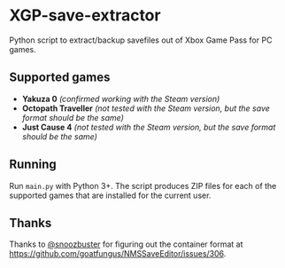 # XGP-save-extractor
Python script to extract/backup savefiles out of Xbox Game Pass for PC games.

## Supported games
- **Yakuza 0** *(confirmed working with the Steam version)*
- **Octopath Traveller** *(not tested with the Steam version, but the save format should be the same)*
- **Just Cause 4** *(not tested with the Steam version, but the save format should be the same)*

## Running
Run `main.py` with Python 3+. The script produces ZIP files for each of the supported games that are installed for the current user.

## Thanks
Thanks to [@snoozbuster](https://github.com/snoozbuster) for figuring out the container format at https://github.com/goatfungus/NMSSaveEditor/issues/306.